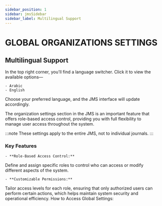 ```yaml
---
sidebar_position: 1
sidebar: jmsSidebar
sidebar_label: Multilingual Support
---
```


# GLOBAL ORGANIZATIONS SETTINGS

## Multilingual Support

In the top right corner, you'll find a language switcher. Click it to view the available options—

    - Arabic 
    - English

Choose your preferred language, and the JMS interface will update accordingly.

The organization settings section in the JMS is an important feature that offers role-based access control, providing you with full flexibility to manage user access throughout the system.

:::note
 These settings apply to the entire JMS, not to individual journals.
:::

### Key Features

    - **Role-Based Access Control:**
Define and assign specific roles to control who can access or modify different aspects of the system.

    - **Customizable Permissions:**
Tailor access levels for each role, ensuring that only authorized users can perform certain actions, which helps maintain system security and operational efficiency.
How to Access Global Settings:
